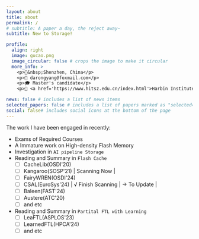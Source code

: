 ```yaml
---
layout: about
title: about
permalink: /
# subtitle: A paper a day, the reject away~
subtitle: New to Storage!

profile:
  align: right
  image: gucao.png
  image_circular: false # crops the image to make it circular
  more_info: >
    <p>📍&nbsp;Shenzhen, China</p>
    <p>📧 darongyang@foxmail.com</p>
    <p>🎓 Master's candidate</p>
    <p>🏫 <a href='https://www.hitsz.edu.cn/index.html'>Harbin Institute of Technology, Shenzhen</a></p>

news: false # includes a list of news items
selected_papers: false # includes a list of papers marked as "selected={true}"
social: false# includes social icons at the bottom of the page
---
```


The work I have been engaged in recently:

- Exams of Required Courses
- A Immature work on High-density Flash Memory
- Investigation in `AI pipeline Storage`
- Reading and Summary in `Flash Cache`
  - [ ] CacheLib(OSDI'20)
  - [ ] Kangaroo(SOSP'21) | Scanning Now | 
  - [ ] FairyWREN(OSDI'24)
  - [ ] CSAL(EuroSys'24) | √ Finish Scanning | -> To Update |
  - [ ] Baleen(FAST'24)
  - [ ] Austere(ATC'20)
  - [ ] and etc
- Reading and Summary in `Partital FTL with Learning`
  - [ ] LeaFTL(ASPLOS'23)
  - [ ] LearnedFTL(HPCA'24)
  - [ ] and etc
